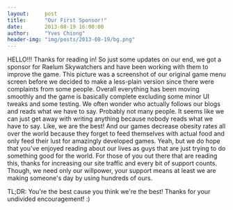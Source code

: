 ```yaml
---
layout:     post
title:      "Our First Sponsor!"
date:       2013-08-19 16:00:00
author:     "Yves Chiong"
header-img: "img/posts/2013-08-19/bg.png"
---
```


HELLO!!! Thanks for reading in! So just some updates on our end, we got a sponsor for Raelum Skywatchers and have been working with them to improve the game. This picture was a screenshot of our original game menu screen before we decided to make a less-plain version since there were complaints from some people. Overall everything has been moving smoothly and the game is basically complete excluding some minor UI tweaks and some testing. We often wonder who actually follows our blogs and reads what we have to say. Probably not many people. It seems like we can just get away with writing anything because nobody reads what we have to say. Like, we are the best! And our games decrease obesity rates all over the world because they forget to feed themselves with actual food and only feed their lust for amazingly developed games. Yeah, but we do hope that you've enjoyed reading about our lives as guys that are just trying to do something good for the world. For those of you out there that are reading this, thanks for increasing our site traffic and every bit of support counts. Though, we need only our willpower, your support means at least we are making someone's day by using hundreds of ours.

TL;DR: You're the best cause you think we're the best! Thanks for your undivided encouragement! :)